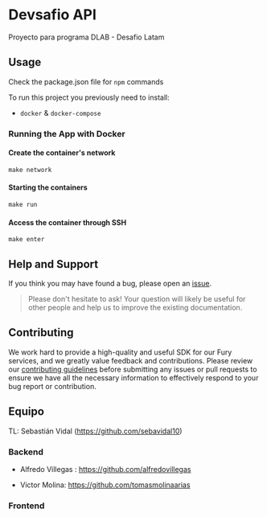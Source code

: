 # Devsafio API

Proyecto para programa DLAB - Desafio Latam

## Usage

Check the package.json file for `npm` commands

To run this project you previously need to install:

- `docker` & `docker-compose`

### Running the App with Docker

#### Create the container's network

```
make network
```

#### Starting the containers

```
make run
```

#### Access the container through SSH

```
make enter
```

## Help and Support

If you think you may have found a bug, please open an [issue](https://github.com/seguelador/nodejs-express-boilerplate/issues).

> Please don't hesitate to ask! Your question will likely be useful for other people and help us to improve the existing documentation.

## Contributing

We work hard to provide a high-quality and useful SDK for our Fury services, and we greatly value feedback and
contributions. Please review
our [contributing guidelines](./CONTRIBUTING.md) before
submitting any issues or pull requests to ensure we have all the necessary information to effectively respond to your
bug report or contribution.

## Equipo

TL: Sebastián Vidal (https://github.com/sebavidal10)

### Backend

- Alfredo Villegas : https://github.com/alfredovillegas

- Victor Molina: https://github.com/tomasmolinaarias

### Frontend
